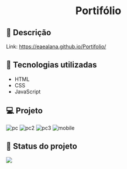 <h1 align="center">Portifólio</h1>

## :memo: Descrição
Link: <a href="https://eaealana.github.io/Portifolio/" target="_blank"> https://eaealana.github.io/Portifolio/ </a>

## :wrench: Tecnologias utilizadas
* HTML
* CSS
* JavaScript

## 💻 Projeto
![pc](https://user-images.githubusercontent.com/85882161/186928408-09fba2af-fc5a-44c8-9884-af25ed04d984.png)
![pc2](https://user-images.githubusercontent.com/85882161/186928422-da934442-5361-4217-b3be-9a50d2ff3e5e.png)
![pc3](https://user-images.githubusercontent.com/85882161/186928766-d83ed858-1208-42f6-9e92-99a53fee540f.png)
![mobile](https://user-images.githubusercontent.com/85882161/186928795-8842a092-81b8-4fdf-9ef8-7ff471df400e.png)


## :dart: Status do projeto

<img src="https://img.shields.io/badge/STATUS-CONCLU%C3%8DDO-brightgreen">
